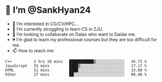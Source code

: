 # 👋 I’m @SankHyan24

- 👀 I’m interested in CG/CV/HPC...
- 🌱 I’m currently struggling to learn CS in ZJU.
- 💞️ I’m looking to collaborate on Dalao who want to Daidai me.
- 💔 I’m glad to learn my professional courses but they are too difficult for me.
- 📫 How to reach me:


<!---
SankHyan24/SankHyan24 is a ✨ special ✨ repository because its `README.md` (this file) appears on your GitHub profile.
You can click the Preview link to take a look at your changes.
--->
<!--START_SECTION:waka-->

```text
C++          2 hrs 28 mins   ███████████▒░░░░░░░░░░░░░   45.73 %
JavaScript   55 mins         ████▒░░░░░░░░░░░░░░░░░░░░   17.17 %
HTML         51 mins         ████░░░░░░░░░░░░░░░░░░░░░   15.80 %
Other        27 mins         ██░░░░░░░░░░░░░░░░░░░░░░░   08.40 %
```

<!--END_SECTION:waka-->
